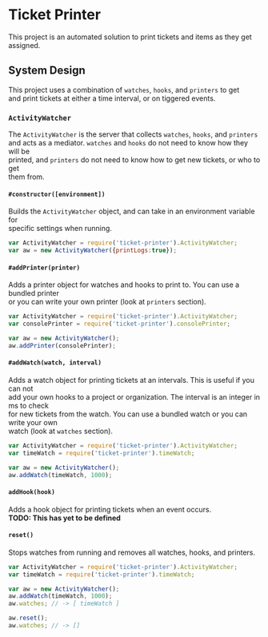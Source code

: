 # Ticket Printer
This project is an automated solution to print tickets and items as they get
assigned.

## System Design
This project uses a combination of `watches`, `hooks`, and `printers` to get  
and print tickets at either a time interval, or on tiggered events.

### `ActivityWatcher`
The `ActivityWatcher` is the server that collects `watches`, `hooks`, and `printers`  
and acts as a mediator. `watches` and `hooks` do not need to know how they will be  
printed, and `printers` do not need to know how to get new tickets, or who to get  
them from.

#### `#constructor([environment])`
Builds the `ActivityWatcher` object, and can take in an environment variable for  
specific settings when running.

```javascript
var ActivityWatcher = require('ticket-printer').ActivityWatcher;
var aw = new ActivityWatcher({printLogs:true});
```

#### `#addPrinter(printer)`
Adds a printer object for watches and hooks to print to. You can use a bundled printer  
or you can write your own printer (look at `printers` section).

```javascript
var ActivityWatcher = require('ticket-printer').ActivityWatcher;
var consolePrinter = require('ticket-printer').consolePrinter;

var aw = new ActivityWatcher();
aw.addPrinter(consolePrinter);
```

#### `#addWatch(watch, interval)`
Adds a watch object for printing tickets at an intervals. This is useful if you can not  
add your own hooks to a project or organization. The interval is an integer in ms to check  
for new tickets from the watch. You can use a bundled watch or you can write your own  
watch (look at `watches` section).

```javascript
var ActivityWatcher = require('ticket-printer').ActivityWatcher;
var timeWatch = require('ticket-printer').timeWatch;

var aw = new ActivityWatcher();
aw.addWatch(timeWatch, 1000);
```

#### `addHook(hook)`
Adds a hook object for printing tickets when an event occurs.  
**TODO: This has yet to be defined**

#### `reset()`
Stops watches from running and removes all watches, hooks, and printers.

```javascript
var ActivityWatcher = require('ticket-printer').ActivityWatcher;
var timeWatch = require('ticket-printer').timeWatch;

var aw = new ActivityWatcher();
aw.addWatch(timeWatch, 1000);
aw.watches; // -> [ timeWatch ]

aw.reset();
aw.watches; // -> []
```
